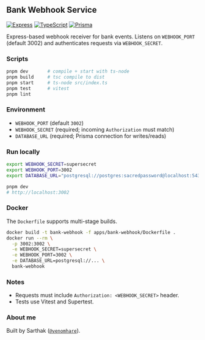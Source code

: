 ## Bank Webhook Service

[![Express](https://img.shields.io/badge/Express-5-000000?logo=express&logoColor=white)](https://expressjs.com/)
[![TypeScript](https://img.shields.io/badge/TypeScript-5.x-3178C6?logo=typescript&logoColor=white)](https://www.typescriptlang.org/)
[![Prisma](https://img.shields.io/badge/Prisma-6-2D3748?logo=prisma&logoColor=white)](https://www.prisma.io/)

Express-based webhook receiver for bank events. Listens on `WEBHOOK_PORT` (default 3002) and authenticates requests via `WEBHOOK_SECRET`.

### Scripts

```bash
pnpm dev       # compile + start with ts-node
pnpm build     # tsc compile to dist
pnpm start     # ts-node src/index.ts
pnpm test      # vitest
pnpm lint
```

### Environment

- `WEBHOOK_PORT` (default `3002`)
- `WEBHOOK_SECRET` (required; incoming `Authorization` must match)
- `DATABASE_URL` (required; Prisma connection for writes/reads)

### Run locally

```bash
export WEBHOOK_SECRET=supersecret
export WEBHOOK_PORT=3002
export DATABASE_URL="postgresql://postgres:sacredpassword@localhost:5432/powerpay"

pnpm dev
# http://localhost:3002
```

### Docker

The `Dockerfile` supports multi-stage builds.

```bash
docker build -t bank-webhook -f apps/bank-webhook/Dockerfile .
docker run --rm \
  -p 3002:3002 \
  -e WEBHOOK_SECRET=supersecret \
  -e WEBHOOK_PORT=3002 \
  -e DATABASE_URL=postgresql://... \
  bank-webhook
```

### Notes

- Requests must include `Authorization: <WEBHOOK_SECRET>` header.
- Tests use Vitest and Supertest.

### About me

Built by Sarthak ([`@venomhare`](https://github.com/venomhare)).

